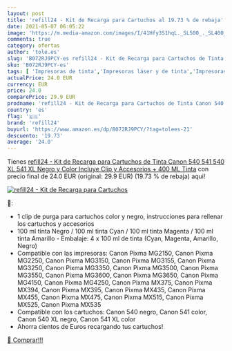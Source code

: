 ```yaml
---
layout: post
title: 'refill24 - Kit de Recarga para Cartuchos al 19.73 % de rebaja'
date: 2021-05-07 06:05:22
image: 'https://m.media-amazon.com/images/I/41Hfy3S1hqL._SL500_._SL400_.jpg'
comments: true
category: ofertas
author: 'tole.es'
slug: 'B072RJ9PCY-es refill24 - Kit de Recarga para Cartuchos de Tinta Canon...'
sku: 'B072RJ9PCY-es'
tags: [ 'Impresoras de tinta','Impresoras láser y de tinta','Impresoras y accesorios','Informática','canon','refill24', ]
actualPrice: 24.0 EUR
currency: EUR
price: 24.0
comparePrice: 29.9 EUR
prodname: 'refill24 - Kit de Recarga para Cartuchos de Tinta Canon 540  541  540 XL  541 XL Negro y Color  Incluye Clip y Accesorios + 400 ML Tinta'
country: 'es'
flag: '🇪🇸'
brand: 'refill24'
buyurl: 'https://www.amazon.es/dp/B072RJ9PCY/?tag=tolees-21'
descuento: '19.73'
average: '24.0'
---
```


Tienes [refill24 - Kit de Recarga para Cartuchos de Tinta Canon 540  541  540 XL  541 XL Negro y Color  Incluye Clip y Accesorios + 400 ML Tinta](https://www.amazon.es/dp/B072RJ9PCY/?tag=tolees-21) con precio final de  24.0 EUR (original: 29.9 EUR) (19.73 %  de rebaja) aqui!

[![refill24 - Kit de Recarga para Cartuchos](https://m.media-amazon.com/images/I/41Hfy3S1hqL._SL500_._SL400_.jpg)](https://www.amazon.es/dp/B072RJ9PCY/?tag=tolees-21)

🔎:

- 1 clip de purga para cartuchos color y negro, instrucciones para rellenar los cartuchos y accesorios
- 100 ml tinta Negro / 100 ml tinta Cyan / 100 ml tinta Magenta / 100 ml tinta Amarillo - Embalaje: 4 x 100 ml de tinta (Cyan, Magenta, Amarillo, Negro)
- Compatible con las impresoras: Canon Pixma MG2150, Canon Pixma MG2250, Canon Pixma MG3150, Canon Pixma MG3155, Canon Pixma MG3250, Canon Pixma MG3350, Canon Pixma MG3500, Canon Pixma MG3550, Canon Pixma MG3600, Canon Pixma MG3650, Canon Pixma MG4150, Canon Pixma MG4250, Canon Pixma MX375, Canon Pixma MX394, Canon Pixma MX395, Canon Pixma MX435, Canon Pixma MX455, Canon Pixma MX475, Canon Pixma MX515, Canon Pixma MX525, Canon Pixma MX535
- Compatible con los cartuchos: Canon 540 negro, Canon 541 color, Canon 540 XL negro, Canon 541 XL color
- Ahorra cientos de Euros recargando tus cartuchos!

[🛒 Comprar!!!](https://www.amazon.es/dp/B072RJ9PCY/?tag=tolees-21)
